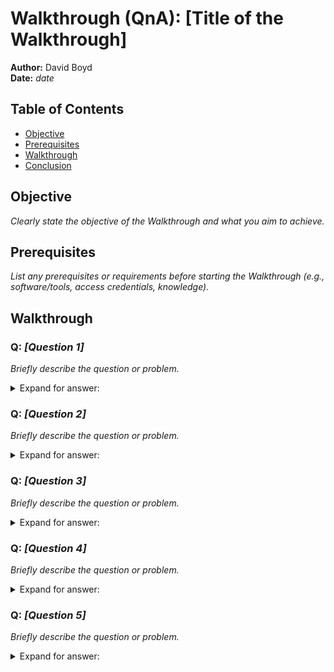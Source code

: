 # Walkthrough (QnA): [Title of the Walkthrough]

**Author:** David Boyd<br>
**Date:** *date*

## Table of Contents

- [Objective](#objective)
- [Prerequisites](#prerequisites)
- [Walkthrough](#walkthrough)
- [Conclusion](#conclusion)

## Objective

*Clearly state the objective of the Walkthrough and what you aim to achieve.*

## Prerequisites

*List any prerequisites or requirements before starting the Walkthrough (e.g.,
software/tools, access credentials, knowledge).*

## Walkthrough

### Q: *[Question 1]*

*Briefly describe the question or problem.*

<details>
  <summary>Expand for answer: </summary>
  <strong> (answer)
  </strong>

  *Provide the answer or solution to the question.*

</details>

### Q: *[Question 2]*

*Briefly describe the question or problem.*

<details>
  <summary>Expand for answer: </summary>
  <strong> (answer)
  </strong>

  *Provide the answer or solution to the question.*

</details>

### Q: *[Question 3]*

*Briefly describe the question or problem.*

<details>
  <summary>Expand for answer: </summary>
  <strong> (answer)
  </strong>

  *Provide the answer or solution to the question.*

</details>

### Q: *[Question 4]*

*Briefly describe the question or problem.*

<details>
  <summary>Expand for answer: </summary>
  <strong> (answer)
  </strong>

  *Provide the answer or solution to the question.*

</details>

### Q: *[Question 5]*

*Briefly describe the question or problem.*

<details>
  <summary>Expand for answer: </summary>
  <strong> (answer)
  </strong>

  *Provide the answer or solution to the question.*

## Conclusion

*Summarize the walkthrough and key takeaways.*

<!-- References -->
